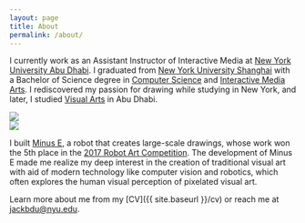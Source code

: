 ```yaml
---
layout: page
title: About
permalink: /about/
---
```

I currently work as an Assistant Instructor of Interactive Media at [New York University Abu Dhabi](https://nyuad.nyu.edu). I graduated from [New York University Shanghai](https://shanghai.nyu.edu) with a Bachelor of Science degree in [Computer Science](https://shanghai.nyu.edu/academics/majors/cs) and [Interactive Media Arts](https://ima.nyu.sh). I rediscovered my passion for drawing while studying in New York, and later, I studied [Visual Arts](https://nyuadvis.art) in Abu Dhabi.

<div class="clearfix">
  <div class="filter"><img class="about" src="{{ site.baseurl }}/media/about/wo.jpg" /></div>
  <div class="filter"><img class="about" src="{{ site.baseurl }}/media/about/wo.jpg" /></div>
</div>

I built [Minus E](http://minusetheartbot.me), a robot that creates large-scale drawings, whose work won the 5th place in the [2017 Robot Art Competition](https://robotart.org/2017-winners/). The development of Minus E made me realize my deep interest in the creation of traditional visual art with aid of modern technology like computer vision and robotics, which often explores the human visual perception of pixelated visual art.

Learn more about me from my [CV]({{ site.baseurl }}/cv) or reach me at [jackbdu@nyu.edu](mailto:jackbdu@nyu.edu).

